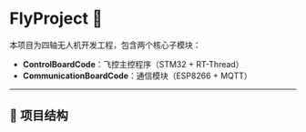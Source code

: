 # FlyProject 🚁

本项目为四轴无人机开发工程，包含两个核心子模块：

- **ControlBoardCode**：飞控主控程序（STM32 + RT-Thread）
- **CommunicationBoardCode**：通信模块（ESP8266 + MQTT）

---

## 📁 项目结构


